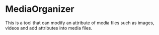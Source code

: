 # MediaOrganizer
This is a tool that can modify an attribute of media files such as images, videos and add attributes into media files.
